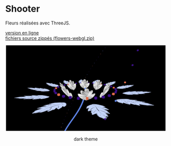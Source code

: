 # Shooter

Fleurs réalisées avec ThreeJS.

[version en ligne](https://jniac.github.io/education/javascript/flowers-webgl/flowers-webgl/)  
[fichiers source zippés (flowers-webgl.zip)](https://github.com/jniac/education/raw/master/javascript/flowers-webgl/flowers-webgl.zip)

<p align="center"><img width="500px" src="screenshots/flower-webgl-1.jpg"></p>
<p align="center">dark theme</p>
